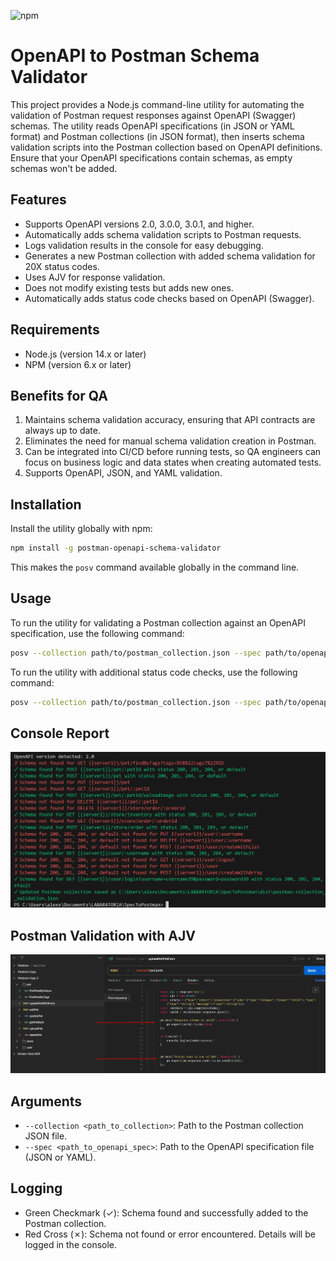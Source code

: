 ![npm](https://img.shields.io/npm/v/postman-openapi-schema-validator?color=blue&label=npm&logo=npm)

# OpenAPI to Postman Schema Validator

This project provides a Node.js command-line utility for automating the validation of Postman request responses against OpenAPI (Swagger) schemas. The utility reads OpenAPI specifications (in JSON or YAML format) and Postman collections (in JSON format), then inserts schema validation scripts into the Postman collection based on OpenAPI definitions. Ensure that your OpenAPI specifications contain schemas, as empty schemas won't be added.

## Features

- Supports OpenAPI versions 2.0, 3.0.0, 3.0.1, and higher.
- Automatically adds schema validation scripts to Postman requests.
- Logs validation results in the console for easy debugging.
- Generates a new Postman collection with added schema validation for 20X status codes.
- Uses AJV for response validation.
- Does not modify existing tests but adds new ones.
- Automatically adds status code checks based on OpenAPI (Swagger).

## Requirements

- Node.js (version 14.x or later)
- NPM (version 6.x or later)

## Benefits for QA

1) Maintains schema validation accuracy, ensuring that API contracts are always up to date.
2) Eliminates the need for manual schema validation creation in Postman.
3) Can be integrated into CI/CD before running tests, so QA engineers can focus on business logic and data states when creating automated tests.
4) Supports OpenAPI, JSON, and YAML validation.

## Installation

Install the utility globally with npm:

```sh
npm install -g postman-openapi-schema-validator
```

This makes the `posv` command available globally in the command line.

## Usage

To run the utility for validating a Postman collection against an OpenAPI specification, use the following command:

```sh
posv --collection path/to/postman_collection.json --spec path/to/openapi_spec.yaml
```

To run the utility with additional status code checks, use the following command:

```sh
posv --collection path/to/postman_collection.json --spec path/to/openapi_spec.yaml --status-code-check
```

## Console Report

![console](https://github.com/dreamquality/postman-openapi-schema-validator/blob/main/images/console.png)

## Postman Validation with AJV

![ajv](https://github.com/dreamquality/postman-openapi-schema-validator/blob/main/images/ajv.png)

## Arguments

- `--collection <path_to_collection>`: Path to the Postman collection JSON file.
- `--spec <path_to_openapi_spec>`: Path to the OpenAPI specification file (JSON or YAML).

## Logging

- Green Checkmark (✓): Schema found and successfully added to the Postman collection.
- Red Cross (✗): Schema not found or error encountered. Details will be logged in the console.
